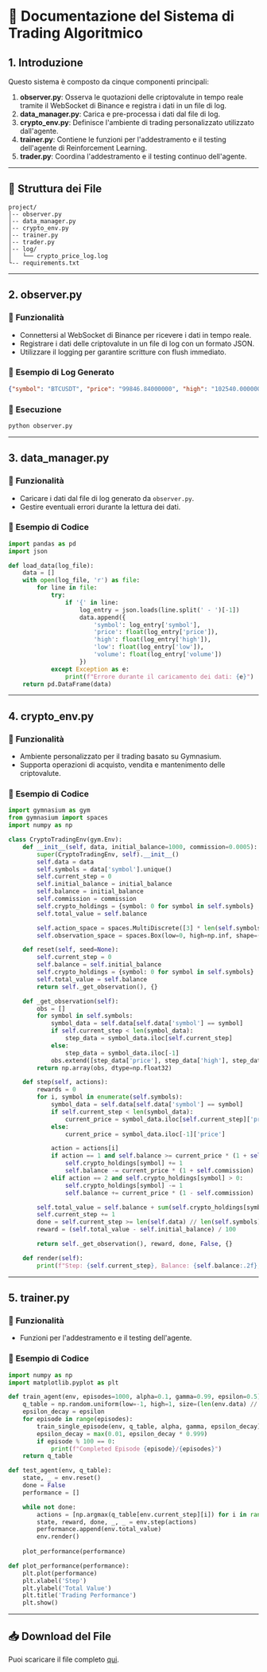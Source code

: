 
# 📄 Documentazione del Sistema di Trading Algoritmico

## 1. **Introduzione**

Questo sistema è composto da cinque componenti principali:

1. **observer.py**: Osserva le quotazioni delle criptovalute in tempo reale tramite il WebSocket di Binance e registra i dati in un file di log.
2. **data_manager.py**: Carica e pre-processa i dati dal file di log.
3. **crypto_env.py**: Definisce l'ambiente di trading personalizzato utilizzato dall'agente.
4. **trainer.py**: Contiene le funzioni per l'addestramento e il testing dell'agente di Reinforcement Learning.
5. **trader.py**: Coordina l'addestramento e il testing continuo dell'agente.

---

## 📂 **Struttura dei File**

```
project/
│-- observer.py
│-- data_manager.py
│-- crypto_env.py
│-- trainer.py
│-- trader.py
│-- log/
│   └── crypto_price_log.log
└-- requirements.txt
```

---

## 2. **observer.py**

### 📌 **Funzionalità**

- Connettersi al WebSocket di Binance per ricevere i dati in tempo reale.
- Registrare i dati delle criptovalute in un file di log con un formato JSON.
- Utilizzare il logging per garantire scritture con flush immediato.

### 📝 **Esempio di Log Generato**

```json
{"symbol": "BTCUSDT", "price": "99846.84000000", "high": "102540.00000000", "low": "99311.64000000", "volume": "30199.90165000"}
```

### 🚀 **Esecuzione**

```bash
python observer.py
```

---

## 3. **data_manager.py**

### 📌 **Funzionalità**

- Caricare i dati dal file di log generato da `observer.py`.
- Gestire eventuali errori durante la lettura dei dati.

### 📝 **Esempio di Codice**

```python
import pandas as pd
import json

def load_data(log_file):
    data = []
    with open(log_file, 'r') as file:
        for line in file:
            try:
                if '{' in line:
                    log_entry = json.loads(line.split(' - ')[-1])
                    data.append({
                        'symbol': log_entry['symbol'],
                        'price': float(log_entry['price']),
                        'high': float(log_entry['high']),
                        'low': float(log_entry['low']),
                        'volume': float(log_entry['volume'])
                    })
            except Exception as e:
                print(f"Errore durante il caricamento dei dati: {e}")
    return pd.DataFrame(data)
```

---

## 4. **crypto_env.py**

### 📌 **Funzionalità**

- Ambiente personalizzato per il trading basato su Gymnasium.
- Supporta operazioni di acquisto, vendita e mantenimento delle criptovalute.

### 📝 **Esempio di Codice**

```python
import gymnasium as gym
from gymnasium import spaces
import numpy as np

class CryptoTradingEnv(gym.Env):
    def __init__(self, data, initial_balance=1000, commission=0.0005):
        super(CryptoTradingEnv, self).__init__()
        self.data = data
        self.symbols = data['symbol'].unique()
        self.current_step = 0
        self.initial_balance = initial_balance
        self.balance = initial_balance
        self.commission = commission
        self.crypto_holdings = {symbol: 0 for symbol in self.symbols}
        self.total_value = self.balance

        self.action_space = spaces.MultiDiscrete([3] * len(self.symbols))
        self.observation_space = spaces.Box(low=0, high=np.inf, shape=(len(self.symbols) * 4,), dtype=np.float32)

    def reset(self, seed=None):
        self.current_step = 0
        self.balance = self.initial_balance
        self.crypto_holdings = {symbol: 0 for symbol in self.symbols}
        self.total_value = self.balance
        return self._get_observation(), {}

    def _get_observation(self):
        obs = []
        for symbol in self.symbols:
            symbol_data = self.data[self.data['symbol'] == symbol]
            if self.current_step < len(symbol_data):
                step_data = symbol_data.iloc[self.current_step]
            else:
                step_data = symbol_data.iloc[-1]
            obs.extend([step_data['price'], step_data['high'], step_data['low'], step_data['volume']])
        return np.array(obs, dtype=np.float32)

    def step(self, actions):
        rewards = 0
        for i, symbol in enumerate(self.symbols):
            symbol_data = self.data[self.data['symbol'] == symbol]
            if self.current_step < len(symbol_data):
                current_price = symbol_data.iloc[self.current_step]['price']
            else:
                current_price = symbol_data.iloc[-1]['price']

            action = actions[i]
            if action == 1 and self.balance >= current_price * (1 + self.commission):
                self.crypto_holdings[symbol] += 1
                self.balance -= current_price * (1 + self.commission)
            elif action == 2 and self.crypto_holdings[symbol] > 0:
                self.crypto_holdings[symbol] -= 1
                self.balance += current_price * (1 - self.commission)

        self.total_value = self.balance + sum(self.crypto_holdings[symbol] * symbol_data.iloc[min(self.current_step, len(symbol_data)-1)]['price'] for symbol in self.symbols)
        self.current_step += 1
        done = self.current_step >= len(self.data) // len(self.symbols) - 1
        reward = (self.total_value - self.initial_balance) / 100

        return self._get_observation(), reward, done, False, {}

    def render(self):
        print(f"Step: {self.current_step}, Balance: {self.balance:.2f}, Holdings: {self.crypto_holdings}, Total Value: {self.total_value:.2f}")
```

---

## 5. **trainer.py**

### 📌 **Funzionalità**

- Funzioni per l'addestramento e il testing dell'agente.

### 📝 **Esempio di Codice**

```python
import numpy as np
import matplotlib.pyplot as plt

def train_agent(env, episodes=1000, alpha=0.1, gamma=0.99, epsilon=0.5):
    q_table = np.random.uniform(low=-1, high=1, size=(len(env.data) // len(env.symbols), len(env.symbols), env.action_space.nvec[0]))
    epsilon_decay = epsilon
    for episode in range(episodes):
        train_single_episode(env, q_table, alpha, gamma, epsilon_decay)
        epsilon_decay = max(0.01, epsilon_decay * 0.999)
        if episode % 100 == 0:
            print(f"Completed Episode {episode}/{episodes}")
    return q_table

def test_agent(env, q_table):
    state, _ = env.reset()
    done = False
    performance = []

    while not done:
        actions = [np.argmax(q_table[env.current_step][i]) for i in range(len(env.symbols))]
        state, reward, done, _, _ = env.step(actions)
        performance.append(env.total_value)
        env.render()
    
    plot_performance(performance)

def plot_performance(performance):
    plt.plot(performance)
    plt.xlabel('Step')
    plt.ylabel('Total Value')
    plt.title('Trading Performance')
    plt.show()
```

---

## 📥 **Download del File**

Puoi scaricare il file completo [qui](project_documentation.md).
